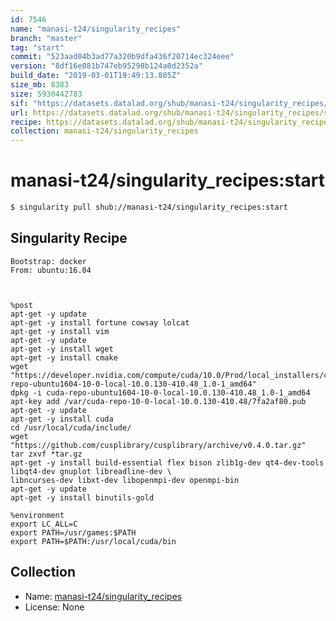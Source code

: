 ```yaml
---
id: 7546
name: "manasi-t24/singularity_recipes"
branch: "master"
tag: "start"
commit: "523aad04b3ad77a320b9dfa436f20714ec324eee"
version: "8df16e081b747eb95298b124a0d2352a"
build_date: "2019-03-01T19:49:13.805Z"
size_mb: 8383
size: 5930442783
sif: "https://datasets.datalad.org/shub/manasi-t24/singularity_recipes/start/2019-03-01-523aad04-8df16e08/8df16e081b747eb95298b124a0d2352a.simg"
url: https://datasets.datalad.org/shub/manasi-t24/singularity_recipes/start/2019-03-01-523aad04-8df16e08/
recipe: https://datasets.datalad.org/shub/manasi-t24/singularity_recipes/start/2019-03-01-523aad04-8df16e08/Singularity
collection: manasi-t24/singularity_recipes
---
```


# manasi-t24/singularity_recipes:start

```bash
$ singularity pull shub://manasi-t24/singularity_recipes:start
```

## Singularity Recipe

```singularity
Bootstrap: docker
From: ubuntu:16.04



%post
apt-get -y update
apt-get -y install fortune cowsay lolcat
apt-get -y install vim
apt-get -y update
apt-get -y install wget
apt-get -y install cmake
wget "https://developer.nvidia.com/compute/cuda/10.0/Prod/local_installers/cuda-repo-ubuntu1604-10-0-local-10.0.130-410.48_1.0-1_amd64"
dpkg -i cuda-repo-ubuntu1604-10-0-local-10.0.130-410.48_1.0-1_amd64
apt-key add /var/cuda-repo-10-0-local-10.0.130-410.48/7fa2af80.pub
apt-get -y update
apt-get -y install cuda
cd /usr/local/cuda/include/
wget "https://github.com/cusplibrary/cusplibrary/archive/v0.4.0.tar.gz"
tar zxvf *tar.gz
apt-get -y install build-essential flex bison zlib1g-dev qt4-dev-tools libqt4-dev gnuplot libreadline-dev \
libncurses-dev libxt-dev libopenmpi-dev openmpi-bin
apt-get -y update
apt-get -y install binutils-gold

%environment
export LC_ALL=C
export PATH=/usr/games:$PATH
export PATH=$PATH:/usr/local/cuda/bin
```

## Collection

 - Name: [manasi-t24/singularity_recipes](https://github.com/manasi-t24/singularity_recipes)
 - License: None

